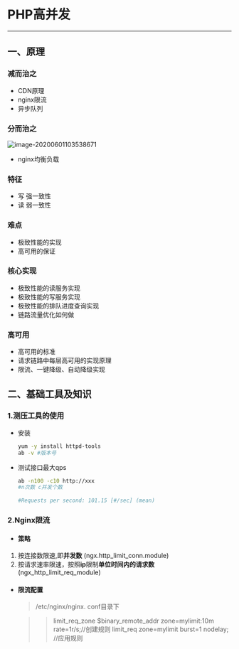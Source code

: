 # PHP高并发

---



##  一、原理

### 减而治之

   - CDN原理
   - nginx限流
   - 异步队列

### 分而治之

![image-20200601103538671](C:\Users\12605\AppData\Roaming\Typora\typora-user-images\image-20200601103538671.png)

   - nginx均衡负载

### 特征

- 写 强一致性
- 读 弱一致性

### 难点

- 极致性能的实现
- 高可用的保证

### 核心实现

- 极致性能的读服务实现
- 极致性能的写服务实现
- 极致性能的排队进度查询实现
- 链路流量优化如何做

### 高可用

- 高可用的标准
- 请求链路中每层高可用的实现原理
- 限流、一键降级、自动降级实现





## 二、基础工具及知识

### 1.测压工具的使用

- 安装

   ```bash
   yum -y install httpd-tools
   ab -v #版本号
   ```

- 测试接口最大qps

  ```bash
  ab -n100 -c10 http://xxx 
  #n次数 c并发个数
  	
  #Requests per second: 101.15 [#/sec] (mean)
  ```

### 2.Nginx限流

- #### 策略

1. 按连接数限速,即**并发数**	(ngx.http_limit_conn.module)
2. 按请求速率限速，按照**ip**限制**单位时间内的请求数**	(ngx_http_limit_req_module)

- #### 限流配置

  >  /etc/nginx/nginx. conf目录下	

	> > limit_req_zone $binary_remote_addr zone=mylimit:10m rate=1r/s;//创建规则
	> >  limit_req zone=mylimit burst=1 nodelay; //应用规则









